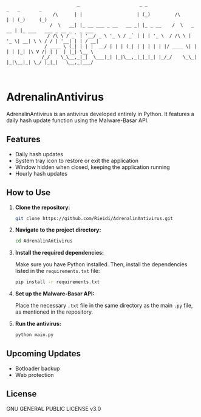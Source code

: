 ```
                          _                      _ _                      _   _       _                
                 /\      | |                    | (_)         /\         | | (_)     (_)               
                /  \   __| |_ __ ___ _ __   __ _| |_ _ __    /  \   _ __ | |_ ___   ___ _ __ _   _ ___ 
               / /\ \ / _` | '__/ _ \ '_ \ / _` | | | '_ \  / /\ \ | '_ \| __| \ \ / / | '__| | | / __|
              / ____ \ (_| | | |  __/ | | | (_| | | | | | |/ ____ \| | | | |_| |\ V /| | |  | |_| \__ \
             /_/    \_\__,_|_|  \___|_| |_|\__,_|_|_|_| |_/_/    \_\_| |_|\__|_| \_/ |_|_|   \__,_|___/
                                                                                                       
                                                                                                     
 ```                                                                                          
                                                                                                                                                                

# AdrenalinAntivirus
AdrenalinAntivirus is an antivirus developed entirely in Python. It features a daily hash update function using the Malware-Basar API.

## Features

- Daily hash updates
- System tray icon to restore or exit the application
- Window hidden when closed, keeping the application running
- Hourly hash updates

## How to Use

1. **Clone the repository:**

   ```bash
   git clone https://github.com/Rieidi/AdrenalinAntivirus.git
   ```

2. **Navigate to the project directory:**

   ```bash
   cd AdrenalinAntivirus
   ```

3. **Install the required dependencies:**

   Make sure you have Python installed. Then, install the dependencies listed in the `requirements.txt` file:

   ```bash
   pip install -r requirements.txt
   ```

4. **Set up the Malware-Basar API:**

   Place the necessary `.txt` file in the same directory as the main `.py` file, as mentioned in the repository.

5. **Run the antivirus:**

   ```bash
   python main.py
   ```

## Upcoming Updates

- Botloader backup
- Web protection

## License

GNU GENERAL PUBLIC LICENSE v3.0
